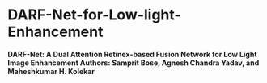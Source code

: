 # DARF-Net-for-Low-light-Enhancement
**DARF-Net: A Dual Attention Retinex-based Fusion Network for Low Light Image Enhancement
Authors: Samprit Bose, Agnesh Chandra Yadav, and Maheshkumar H. Kolekar**
